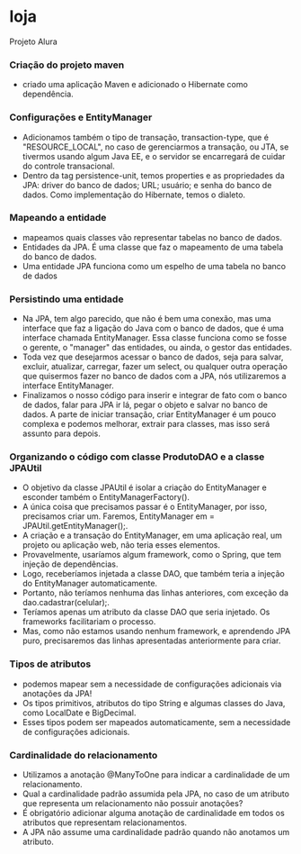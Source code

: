 # loja
Projeto Alura 
### Criação do projeto maven
* criado uma aplicação Maven e adicionado o Hibernate como dependência.
### Configurações e EntityManager
* Adicionamos também o tipo de transação, transaction-type, que é "RESOURCE_LOCAL", no caso de gerenciarmos a transação, ou JTA, se tivermos usando algum Java EE, e o servidor se encarregará de cuidar do controle transacional. 
* Dentro da tag persistence-unit, temos properties e as propriedades da JPA: driver do banco de dados; URL; usuário; e senha do banco de dados. Como implementação do Hibernate, temos o dialeto.
### Mapeando a entidade
* mapeamos quais classes vão representar tabelas no banco de dados.
* Entidades da JPA. É uma classe que faz o mapeamento de uma tabela do banco de dados.
* Uma entidade JPA funciona como um espelho de uma tabela no banco de dados
### Persistindo uma entidade
* Na JPA, tem algo parecido, que não é bem uma conexão, mas uma interface que faz a ligação do Java com o banco de dados, que é uma interface chamada EntityManager. Essa classe funciona como se fosse o gerente, o "manager" das entidades, ou ainda, o gestor das entidades.
* Toda vez que desejarmos acessar o banco de dados, seja para salvar, excluir, atualizar, carregar, fazer um select, ou qualquer outra operação que quisermos fazer no banco de dados com a JPA, nós utilizaremos a interface EntityManager.
* Finalizamos o nosso código para inserir e integrar de fato com o banco de dados, falar para JPA ir lá, pegar o objeto e salvar no banco de dados. A parte de iniciar transação, criar EntityManager é um pouco complexa e podemos melhorar, extrair para classes, mas isso será assunto para depois. 
### Organizando o código com classe ProdutoDAO e a classe JPAUtil
* O objetivo da classe JPAUtil é isolar a criação do EntityManager e esconder também o EntityManagerFactory().
* A única coisa que precisamos passar é o EntityManager, por isso, precisamos criar um. Faremos, EntityManager em = JPAUtil.getEntityManager();. 
* A criação e a transação do EntityManager, em uma aplicação real, um projeto ou aplicação web, não teria esses elementos. 
* Provavelmente, usaríamos algum framework, como o Spring, que tem injeção de dependências. 
* Logo, receberíamos injetada a classe DAO, que também teria a injeção do EntityManager automaticamente. 
* Portanto, não teríamos nenhuma das linhas anteriores, com exceção da dao.cadastrar(celular);. 
* Teríamos apenas um atributo da classe DAO que seria injetado. Os frameworks facilitariam o processo. 
* Mas, como não estamos usando nenhum framework, e aprendendo JPA puro, precisaremos das linhas apresentadas anteriormente para criar.
### Tipos de atributos
* podemos mapear sem a necessidade de configurações adicionais via anotações da JPA!
* Os tipos primitivos, atributos do tipo String e algumas classes do Java, como LocalDate e BigDecimal.
* Esses tipos podem ser mapeados automaticamente, sem a necessidade de configurações adicionais.
### Cardinalidade do relacionamento
* Utilizamos a anotação @ManyToOne para indicar a cardinalidade de um relacionamento. 
* Qual a cardinalidade padrão assumida pela JPA, no caso de um atributo que representa um relacionamento não possuir anotações?
* É obrigatório adicionar alguma anotação de cardinalidade em todos os atributos que representam relacionamentos.
* A JPA não assume uma cardinalidade padrão quando não anotamos um atributo.
